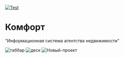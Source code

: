 
[![Test](https://github.com/KopievDev/Comfort/actions/workflows/test.yml/badge.svg)](https://github.com/KopievDev/Comfort/actions/workflows/test.yml)
# Комфорт
“Информационная система агентства недвижимости”

![таббар](https://user-images.githubusercontent.com/78022759/119487319-e7996800-bd61-11eb-9148-99e5325bab2a.gif)
![деск](https://user-images.githubusercontent.com/78022759/119487339-ed8f4900-bd61-11eb-809c-ca24d85190e7.gif)
![Новый-проект](https://user-images.githubusercontent.com/78022759/119487383-faac3800-bd61-11eb-83d4-eb6aa289b8bc.gif)
